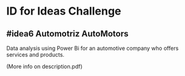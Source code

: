 # ID for Ideas Challenge 

## #idea6 Automotriz AutoMotors

Data analysis using Power Bi for an automotive company who offers services and products.


(More info on description.pdf)
